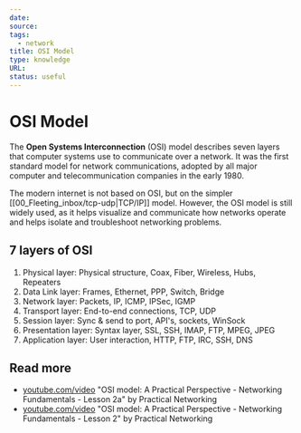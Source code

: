 ```yaml
---
date: 
source: 
tags:
  - network
title: OSI Model
type: knowledge
URL: 
status: useful
---
```


# OSI Model

The **Open Systems Interconnection** (OSI) model describes seven layers that computer systems use to communicate over a network. It was the first standard model for network communications, adopted by all major computer and telecommunication companies in the early 1980.

The modern internet is not based on OSI, but on the simpler [[00_Fleeting_inbox/tcp-udp|TCP/IP]] model. However, the OSI model is still widely used, as it helps visualize and communicate how networks operate and helps isolate and troubleshoot networking problems.

## 7 layers of OSI

1. Physical layer: Physical structure, Coax, Fiber, Wireless, Hubs, Repeaters
2. Data Link layer: Frames, Ethernet, PPP, Switch, Bridge
3. Network layer: Packets, IP, ICMP, IPSec, IGMP
4. Transport layer: End-to-end connections, TCP, UDP
5. Session layer: Sync & send to port, API's, sockets, WinSock
6. Presentation layer: Syntax layer, SSL, SSH, IMAP, FTP, MPEG, JPEG
7. Application layer: User interaction, HTTP, FTP, IRC, SSH, DNS

## Read more

- [youtube.com/video](https://www.youtube.com/watch?v=LkolbURrtTs) "OSI model: A Practical Perspective - Networking Fundamentals - Lesson 2a" by Practical Networking
- [youtube.com/video](https://www.youtube.com/watch?v=0aGqGKrRE0g) "OSI model: A Practical Perspective - Networking Fundamentals - Lesson 2" by Practical Networking
